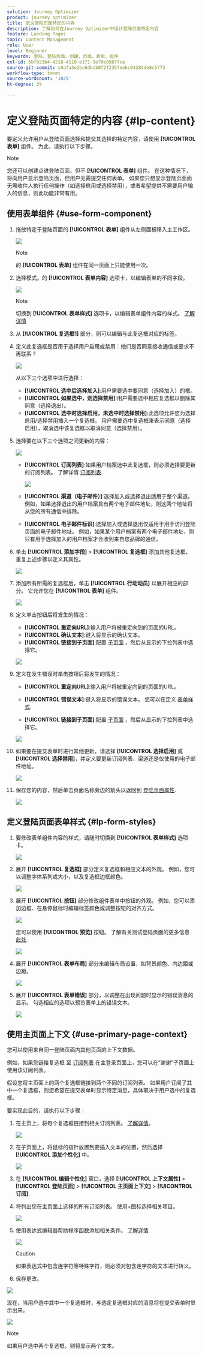 ```yaml
---
solution: Journey Optimizer
product: journey optimizer
title: 定义登陆页面特定的内容
description: 了解如何在Journey Optimizer中设计登陆页面特定内容
feature: Landing Pages
topic: Content Management
role: User
level: Beginner
keywords: 登陆，登陆页面，创建，页面，表单，组件
exl-id: 5bf023b4-4218-4110-b171-3e70e0507fca
source-git-commit: c0afa3e2bc6dbcb0f2f2357eebc04285de8c5773
workflow-type: tm+mt
source-wordcount: '1025'
ht-degree: 3%

---
```


# 定义登陆页面特定的内容 {#lp-content}

要定义允许用户从登陆页面选择和提交其选择的特定内容，请使用 **[!UICONTROL 表单]** 组件。 为此，请执行以下步骤。

>[!NOTE]
>
>您还可以创建点进登陆页面，但不 **[!UICONTROL 表单]** 组件。 在这种情况下，将向用户显示登陆页面，但用户无需提交任何表单。 如果您只想显示登陆页面而无需收件人执行任何操作（如选择启用或选择禁用），或者希望提供不需要用户输入的信息，则此功能非常有用。

## 使用表单组件 {#use-form-component}

1. 拖放特定于登陆页面的 **[!UICONTROL 表单]** 组件从左侧面板移入主工作区。

   ![](assets/lp_designer-form-component.png)

   >[!NOTE]
   >
   >的 **[!UICONTROL 表单]** 组件在同一页面上只能使用一次。

1. 选择模式。的 **[!UICONTROL 表单内容]** 选项卡，以编辑表单的不同字段。

   ![](assets/lp_designer-form-content-options.png)

   >[!NOTE]
   >
   >切换到 **[!UICONTROL 表单样式]** 选项卡，以编辑表单组件内容的样式。 [了解详情](#define-lp-styles)

1. 从 **[!UICONTROL 复选框1]** 部分，则可以编辑与此复选框对应的标签。

1. 定义此复选框是否用于选择用户启用或禁用：他们是否同意接收通信或要求不再联系？

   ![](assets/lp_designer-form-update.png)

   从以下三个选项中进行选择：

   * **[!UICONTROL 选中后选择加入]**:用户需要选中要同意（选择加入）的框。
   * **[!UICONTROL 如果选中，则选择禁用]**:用户需要选中相应复选框以删除其同意（选择退出）。
   * **[!UICONTROL 选中时选择启用，未选中时选择禁用]**:此选项允许您为选择启用/选择禁用插入一个复选框。 用户需要选中复选框来表示同意（选择启用），取消选中该复选框以取消同意（选择禁用）。

1. 选择要在以下三个选项之间更新的内容：

   ![](assets/lp_designer-form-update-options.png)

   * **[!UICONTROL 订阅列表]**:如果用户档案选中此复选框，则必须选择要更新的订阅列表。 了解详情 [订阅列表](subscription-list.md).

      ![](assets/lp_designer-form-subs-list.png)

   * **[!UICONTROL 渠道（电子邮件）]**:选择加入或选择退出适用于整个渠道。 例如，如果选择退出的用户档案具有两个电子邮件地址，则这两个地址将从您的所有通信中排除。

   * **[!UICONTROL 电子邮件标识]**:选择加入或选择退出仅适用于用于访问登陆页面的电子邮件地址。 例如，如果某个用户档案有两个电子邮件地址，则只有用于选择加入的用户档案才会收到来自您品牌的通信。

1. 单击 **[!UICONTROL 添加字段]** > **[!UICONTROL 复选框]** 添加其他复选框。 重复上述步骤以定义其属性。

   ![](assets/lp_designer-form-checkbox-2.png)

1. 添加所有所需的复选框后，单击 **[!UICONTROL 行动动员]** 以展开相应的部分。 它允许您在 **[!UICONTROL 表单]** 组件。

   ![](assets/lp_designer-form-call-to-action.png)

1. 定义单击按钮后将发生的情况：

   * **[!UICONTROL 重定向URL]**:输入用户将被重定向到的页面的URL。
   * **[!UICONTROL 确认文本]**:键入将显示的确认文本。
   * **[!UICONTROL 链接到子页面]**:配置 [子页面](create-lp.md#configure-subpages) ，然后从显示的下拉列表中选择它。

   ![](assets/lp_designer-form-confirmation-action.png)

1. 定义在发生错误时单击按钮后将发生的情况：

   * **[!UICONTROL 重定向URL]**:输入用户将被重定向到的页面的URL。
   * **[!UICONTROL 错误文本]**:键入将显示的错误文本。 您可以在定义 [表单样式](#define-lp-styles).

   * **[!UICONTROL 链接到子页面]**:配置 [子页面](create-lp.md#configure-subpages) ，然后从显示的下拉列表中选择它。

   ![](assets/lp_designer-form-error.png)

1. 如果要在提交表单时进行其他更新，请选择 **[!UICONTROL 选择启用]** 或 **[!UICONTROL 选择禁用]**，并定义要更新订阅列表、渠道还是仅使用的电子邮件地址。

   ![](assets/lp_designer-form-additionnal-update.png)

1. 保存您的内容，然后单击页面名称旁边的箭头以返回到 [登陆页面属性](create-lp.md#configure-primary-page).

   ![](assets/lp_designer-form-save.png)

## 定义登陆页面表单样式 {#lp-form-styles}

1. 要修改表单组件内容的样式，请随时切换到 **[!UICONTROL 表单样式]** 选项卡。

   ![](assets/lp_designer-form-style.png)

1. 展开 **[!UICONTROL 复选框]** 部分定义复选框和相应文本的外观。 例如，您可以调整字体系列或大小，以及复选框边框颜色。

   ![](assets/lp_designer-form-style-checkboxes.png)

1. 展开 **[!UICONTROL 按钮]** 部分修改组件表单中按钮的外观。 例如，您可以添加边框、在悬停鼠标时编辑标签颜色或调整按钮的对齐方式。

   ![](assets/lp_designer-form-style-buttons.png)

   您可以使用 **[!UICONTROL 预览]** 按钮。 了解有关测试登陆页面的更多信息 [此处](create-lp.md#test-landing-page).

   ![](assets/lp_designer-form-style-buttons-preview.png)

1. 展开 **[!UICONTROL 表单布局]** 部分来编辑布局设置，如背景颜色、内边距或边距。

   ![](assets/lp_designer-form-style-layout.png)

1. 展开 **[!UICONTROL 表单错误]** 部分，以调整在出现问题时显示的错误消息的显示。 勾选相应的选项以预览表单上的错误文本。

   ![](assets/lp_designer-form-error-preview.png)

## 使用主页面上下文 {#use-primary-page-context}

您可以使用来自同一登陆页面内其他页面的上下文数据。

例如，如果您链接复选框<!-- or the submission of the page--> 至 [订阅列表](subscription-list.md) 在主登录页面上，您可以在“谢谢”子页面上使用该订阅列表。

假设您将主页面上的两个复选框链接到两个不同的订阅列表。 如果用户订阅了其中一个复选框，则您希望在提交表单时显示特定消息，具体取决于用户选中的复选框。

要实现此目的，请执行以下步骤：

1. 在主页上，将每个复选框链接到相关订阅列表。 [了解详情](#use-form-component)。

   ![](assets/lp_designer-form-luma-newsletter.png)

1. 在子页面上，将鼠标的指针放置到要插入文本的位置，然后选择 **[!UICONTROL 添加个性化]** 中。

   ![](assets/lp_designer-form-subpage-perso.png)

1. 在 **[!UICONTROL 编辑个性化]** 窗口，选择 **[!UICONTROL 上下文属性]** > **[!UICONTROL 登陆页面]** > **[!UICONTROL 主页面上下文]** > **[!UICONTROL 订阅]**.

1. 将列出您在主页面上选择的所有订阅列表。 使用+图标选择相关项目。

   ![](assets/lp_designer-form-add-subscription.png)

1. 使用表达式编辑器帮助程序函数添加相关条件。 [了解详情](../personalization/functions/functions.md)

   ![](assets/lp_designer-form-add-subscription-condition.png)

   >[!CAUTION]
   >
   >如果表达式中包含连字符等特殊字符，则必须对包含连字符的文本进行转义。

1. 保存更改。

![](assets/lp_designer-form-preview-checked-box.png)

现在，当用户选中其中一个复选框时，与选定复选框对应的消息将在提交表单时显示出来。

![](assets/lp_designer-form-thankyou-preview.png)

>[!NOTE]
>
>如果用户选中两个复选框，则将显示两个文本。

<!--
## Use landing page additional data {#use-additional-data}

When [configuring the primary page](create-lp.md#configure-primary-page), you can create additional data to enable storing information when the landing page is being submitted.

>[!NOTE]
>
>This data may not be visible to users who visit the page.

If you defined one or more keys with their corresponding values when [configuring the primary page](create-lp.md#configure-primary-page), you can leverage these keys in the content of your primary page and subpages using the [Expression editor](../personalization/personalization-build-expressions.md).

///When you reuse the same text on a page, this enables you to dynamically change that text if needed, without going through each occurrence.

For example, if you define the company name as a key, you can quickly update it everywhere (on all the pages of a given landing page) by changing it only once in the [primary page settings](create-lp.md#configure-primary-page).///

To leverage these keys in a landing page, follow the steps below:

1. When configuring the primary page, define a key and its corresponding value in the **[!UICONTROL Additional data]** section. [Learn more](create-lp.md#configure-primary-page)

    ![](assets/lp_create-lp-additional-data.png)

1. When editing your primary page with the designer, place the pointer of your mouse where you want to insert your key and select **[!UICONTROL Add personalization]** from the contextual toolbar.

    ![](assets/lp_designer-context-add-perso.png)

1. In the **[!UICONTROL Edit Personalization]** window, select **[!UICONTROL Contextual attributes]** > **[!UICONTROL Landing Pages]** > **[!UICONTROL Additional Context]**.

    ![](assets/lp_designer-contextual-attributes.png)

1. All the keys that you created when configuring the primary page are listed. Select the key of your choice using the + icon.

    ![](assets/lp_designer-context-select-key.png)

1. Save your changes and repeat the steps above as many times as needed.

    ![](assets/lp_designer-context-keys-inserted.png)

    You can see that the personalization item corresponding to your key is now displayed everywhere you inserted it.
-->